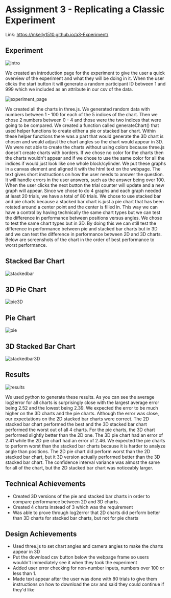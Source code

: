 Assignment 3 - Replicating a Classic Experiment  
===

Link: https://mkelly1510.github.io/a3-Experiment/

Experiment
---
![intro](experiment_img/intro.png)

We created an introduction page for the experiment to give the user a quick overview of the experiment and what they will be doing in it. When the user clicks the start button it will generate a random participant ID between 1 and 999 which we included as an attribute in our csv of the data.

![experiment_page](experiment_img/experiment_page.png)

We created all the charts in three.js. We generated random data with numbers between 1 - 100 for each of the 5 indices of the chart. Then we chose 2 numbers between 0 - 4 and those were the two indices that were going to be compared. We created a function called generateChart() that used helper functions to create either a pie or stacked bar chart. Within these helper functions there was a part that would generate the 3D chart is chosen and would adjust the chart angles so the chart would appear in 3D. We were not able to create the charts without using colors because three.js doesn't create charts with borders. If we chose no color for the charts then the charts wouldn't appear and if we chose to use the same color for all the indices if would just look like one whole block/cylinder. We put these graphs in a canvas element and aligned it with the html text on the webpage. The text gives short instructions on how the user needs to answer the question. It will handle errors in the user answers, such as the answer being over 100. When the user clicks the next button the trial counter will update and a new graph will appear. Since we chose to do 4 graphs and each graph needed at least 20 trials, we have a total of 80 trials. We chose to use stacked bar and pie charts because a stacked bar chart is just a pie chart that has been rotated around a center point and the center is filled in. This way we can have a control by having technically the same chart types but we can test the difference in performance between positions versus angles. We chose to test the same chart types but in 3D. By doing this we can still test the difference in performance between pie and stacked bar charts but in 3D and we can test the difference in performance between 2D and 3D charts. Below are screenshots of the chart in the order of best performance to worst performance.

Stacked Bar Chart
---
![stackedbar](experiment_img/stackedbar.png)

3D Pie Chart
---
![pie3D](experiment_img/pie3D.png)

Pie Chart
---
![pie](experiment_img/pie.png)

3D Stacked Bar Chart
---
![stackedbar3D](experiment_img/stackedbar3D.png)


Results
---
![results](experiment_img/results.png)

We used python to generate these results. As you can see the average log2error for all charts is surprisingly close with the largest average error being 2.52 and the lowest being 2.39. We expected the error to be much higher on the 3D charts and the pie charts. Although the error was close, our expectations on the 2D stacked bar charts were correct. The 2D stacked bar chart performed the best and the 3D stacked bar chart performed the worst out of all 4 charts. For the pie charts, the 3D chart performed slightly better than the 2D one. The 3D pie chart had an error of 2.41 while the 2D pie chart had an error of 2.46. We expected the pie charts to perform worst than the stacked bar charts because it is harder to analyze angle than positions. The 2D pie chart did perform worst than the 2D stacked bar chart, but it 3D version actually performed better than the 3D stacked bar chart. The confidence interval variance was almost the same for all of the chart, but the 2D stacked bar chart was noticeably larger.


Technical Achievements
---
- Created 3D versions of the pie and stacked bar charts in order to compare performance between 2D and 3D charts.
- Created 4 charts instead of 3 which was the requirement
- Was able to prove through log2error that 2D charts did perform better than 3D charts for stacked bar charts, but not for pie charts

Design Achievements
---
- Used three.js to set chart angles and camera angles to make the charts appear in 3D
- Put the download csv button below the webpage frame so users wouldn't immediately see it when they took the experiment
- Added user error checking for non-number inputs, numbers over 100 or less than 1.
- Made text appear after the user was done with 80 trials to give them instructions on how to download the csv and said they could continue if they'd like
